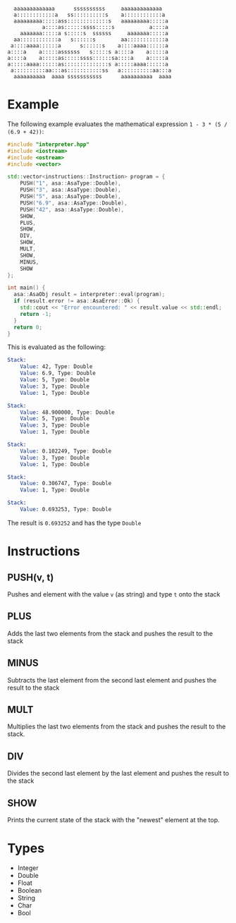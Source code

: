 ```
  aaaaaaaaaaaaa      ssssssssss     aaaaaaaaaaaaa   
  a::::::::::::a   ss::::::::::s    a::::::::::::a  
  aaaaaaaaa:::::ass:::::::::::::s   aaaaaaaaa:::::a 
           a::::as::::::ssss:::::s           a::::a 
    aaaaaaa:::::a s:::::s  ssssss     aaaaaaa:::::a 
  aa::::::::::::a   s::::::s        aa::::::::::::a 
 a::::aaaa::::::a      s::::::s    a::::aaaa::::::a 
a::::a    a:::::assssss   s:::::s a::::a    a:::::a 
a::::a    a:::::as:::::ssss::::::sa::::a    a:::::a 
a:::::aaaa::::::as::::::::::::::s a:::::aaaa::::::a 
 a::::::::::aa:::as:::::::::::ss   a::::::::::aa:::a
  aaaaaaaaaa  aaaa sssssssssss      aaaaaaaaaa  aaaa
```

# Example
The following example evaluates the mathematical expression `1 - 3 * (5 / (6.9 + 42))`:
```cpp
#include "interpreter.hpp"
#include <iostream>
#include <ostream>
#include <vector>

std::vector<instructions::Instruction> program = {
    PUSH("1", asa::AsaType::Double),
    PUSH("3", asa::AsaType::Double),
    PUSH("5", asa::AsaType::Double),
    PUSH("6.9", asa::AsaType::Double),
    PUSH("42", asa::AsaType::Double),
    SHOW,
    PLUS,
    SHOW,
    DIV,
    SHOW,
    MULT,
    SHOW,
    MINUS,
    SHOW
};

int main() {
  asa::AsaObj result = interpreter::eval(program);
  if (result.error != asa::AsaError::Ok) {
    std::cout << "Error encountered: " << result.value << std::endl;
    return -1;
  }
  return 0;
}
```
This is evaluated as the following:
```asm
Stack:
    Value: 42, Type: Double
    Value: 6.9, Type: Double
    Value: 5, Type: Double
    Value: 3, Type: Double
    Value: 1, Type: Double

Stack:
    Value: 48.900000, Type: Double
    Value: 5, Type: Double
    Value: 3, Type: Double
    Value: 1, Type: Double

Stack:
    Value: 0.102249, Type: Double
    Value: 3, Type: Double
    Value: 1, Type: Double

Stack:
    Value: 0.306747, Type: Double
    Value: 1, Type: Double

Stack:
    Value: 0.693253, Type: Double
```
The result is `0.693252` and has the type `Double`

# Instructions
## PUSH(v, t)
Pushes and element with the value `v` (as string) and type
`t` onto the stack

## PLUS
Adds the last two elements from the stack and
pushes the result to the stack

## MINUS
Subtracts the last element from the second last element
and pushes the result to the stack

## MULT
Multiplies the last two elements from the stack and pushes 
the result to the stack.

## DIV
Divides the second last element by the last element and pushes
the result to the stack

## SHOW
Prints the current state of the stack with the "newest" element
at the top. 

# Types
- Integer
- Double
- Float
- Boolean
- String
- Char
- Bool
